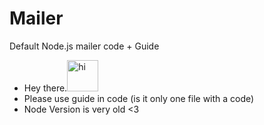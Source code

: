 # Mailer
Default Node.js mailer code + Guide
- Hey there.<img src="https://c.tenor.com/nebZyl8oN7IAAAAi/wave-hello.gif" alt="hi" style="width:50px;height:50px;">
- Please use guide in code (is it only one file with a code)
- Node Version is very old <3
